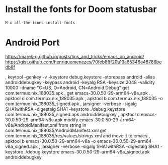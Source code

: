 # Install the fonts for Doom statusbar
```
M-x all-the-icons-install-fonts
```

# Android Port
https://marek-g.github.io/posts/tips_and_tricks/emacs_on_android/
https://gist.github.com/henriquemenezes/70feb8fff20a19a65346e48786bedb8f

, keytool -genkey -v -keystore debug.keystore -storepass android -alias androiddebugkey -keypass android -keyalg RSA -keysize 2048 -validity 10000 -dname "C=US, O=Android, CN=Android Debug"
get com.termux.nix_188035.apk .
get emacs-30.0.50-29-arm64-v8a.apk .
, apktool d com.termux.nix_188035.apk
, apktool b com.termux.nix_188035 -o com.termux.nix_188035_signed.apk
, jarsigner -verbose -sigalg SHA1withRSA -digestalg SHA1 -keystore ./debug.keystore com.termux.nix_188035_signed.apk androiddebugkey
, apktool d emacs-30.0.50-29-arm64-v8a.apk
modify emacs-30.0.50-29-arm64-v8a/AndroidManifest.xml from string in com.termux.nix_188035/AndroidManifest.xml
get com.termux.nix_188035/res/values/strings.xml and move it to emacs
, apktool b emacs-30.0.50-29-arm64-v8a -o emacs-30.0.50-29-arm64-v8a_signed.apk
, jarsigner -verbose -sigalg SHA1withRSA -digestalg SHA1 -keystore ./debug.keystore emacs-30.0.50-29-arm64-v8a_signed.apk androiddebugkey
